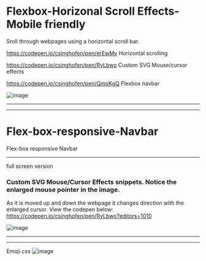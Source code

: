 # Flexbox-Horizonal Scroll Effects- Mobile friendly
Sroll through webpages using a horizontal scroll bar.

https://codepen.io/csinghofen/pen/erEwMv Horizontal scrolling

https://codepen.io/csinghofen/pen/RyLbwo  Custom SVG Mouse/cursor effects

https://codepen.io/csinghofen/pen/QmoKgQ Flexbox navbar

![image](https://user-images.githubusercontent.com/23155302/39652239-e60298a8-4fba-11e8-8ee4-e53ad41e57f6.png)

---
---
# Flex-box-responsive-Navbar
Flex-box responsive Navbar


---
full screen version
### Custom SVG Mouse/Cursor Effects snippets. Notice the enlarged mouse pointer in the image. 
As it is moved up and down the webpage it changes direction with the enlarged cursor. 
View the codepen below:
https://codepen.io/csinghofen/pen/RyLbwo?editors=1010

![image](https://user-images.githubusercontent.com/23155302/39655855-167f3cd4-4fca-11e8-96a8-3fd5ea5982c5.png)

---
---
Emoji css 
![image](https://user-images.githubusercontent.com/23155302/40273534-89b0012c-5b8f-11e8-833c-8c17e593bf3e.png)

